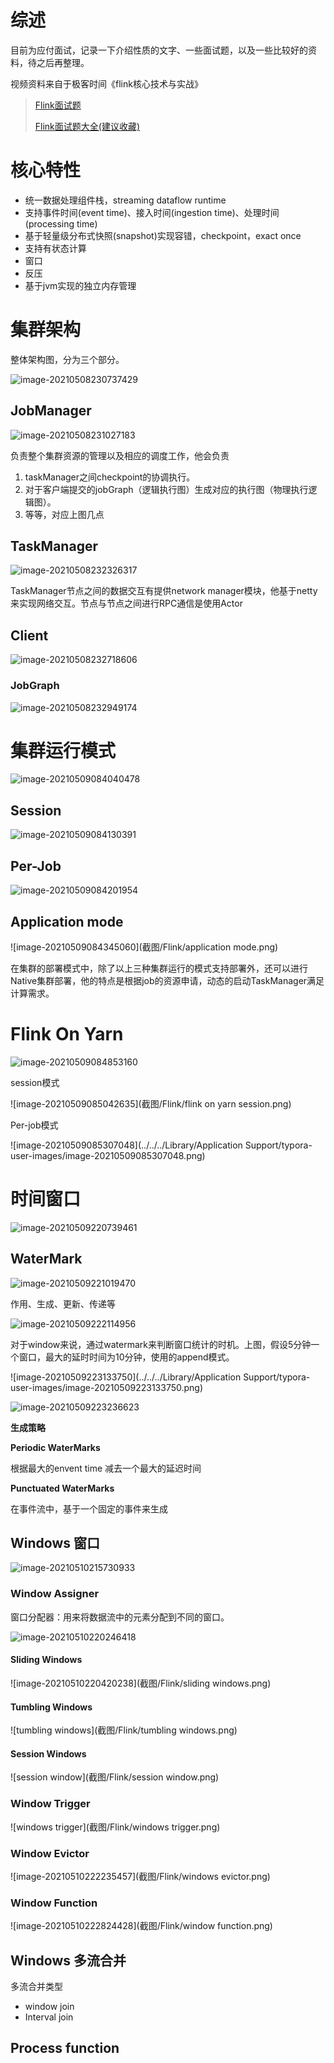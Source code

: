 

# 综述

目前为应付面试，记录一下介绍性质的文字、一些面试题，以及一些比较好的资料，待之后再整理。

视频资料来自于极客时间《flink核心技术与实战》



> [Flink面试题](https://zhuanlan.zhihu.com/p/138101642)
>
> [Flink面试题大全(建议收藏)](https://blog.csdn.net/weixin_44439549/article/details/109012515)
>
> 



# 核心特性

- 统一数据处理组件栈，streaming dataflow runtime
- 支持事件时间(event time)、接入时间(ingestion time)、处理时间(processing time)
- 基于轻量级分布式快照(snapshot)实现容错，checkpoint，exact once
- 支持有状态计算
- 窗口
- 反压
- 基于jvm实现的独立内存管理



# 集群架构

整体架构图，分为三个部分。

![image-20210508230737429](截图/Flink/整体架构图.png)



## JobManager

<img src="截图/Flink/JobManager架构图.png" alt="image-20210508231027183"  />

负责整个集群资源的管理以及相应的调度工作，他会负责

1. taskManager之间checkpoint的协调执行。
2. 对于客户端提交的jobGraph（逻辑执行图）生成对应的执行图（物理执行逻辑图）。
3. 等等，对应上图几点





## TaskManager

![image-20210508232326317](截图/Flink/TaskManager架构图.png)

TaskManager节点之间的数据交互有提供network manager模块，他基于netty来实现网络交互。节点与节点之间进行RPC通信是使用Actor



## Client

![image-20210508232718606](截图/Flink/Client架构图.png)

### JobGraph

![image-20210508232949174](截图/Flink/JobGraph结构图.png)



# 集群运行模式

![image-20210509084040478](截图/Flink/集群运行模式.png)

## Session

![image-20210509084130391](截图/Flink/session模式.png)

## Per-Job

![image-20210509084201954](截图/Flink/per-job模式.png)

## Application mode

![image-20210509084345060](截图/Flink/application mode.png)



在集群的部署模式中，除了以上三种集群运行的模式支持部署外，还可以进行Native集群部署，他的特点是根据job的资源申请，动态的启动TaskManager满足计算需求。	



# Flink On Yarn

![image-20210509084853160](截图/Flink/yarn集群架构原理.png)



session模式

![image-20210509085042635](截图/Flink/flink on yarn session.png)



Per-job模式

![image-20210509085307048](../../../Library/Application Support/typora-user-images/image-20210509085307048.png)



# 时间窗口

![image-20210509220739461](截图/Flink/时间类型.png)



## WaterMark

![image-20210509221019470](截图/Flink/WaterMark.png)



作用、生成、更新、传递等



![image-20210509222114956](截图/Flink/watermark使用.png)

对于window来说，通过watermark来判断窗口统计的时机。上图，假设5分钟一个窗口，最大的延时时间为10分钟，使用的append模式。

![image-20210509223133750](../../../Library/Application Support/typora-user-images/image-20210509223133750.png)





![image-20210509223236623](截图/Flink/watermark使用总结.png)



**生成策略**

**Periodic WaterMarks**

根据最大的envent time 减去一个最大的延迟时间



**Punctuated WaterMarks**

在事件流中，基于一个固定的事件来生成



## Windows 窗口

![image-20210510215730933](截图/Flink/window抽象概念.png)



### Window Assigner

窗口分配器：用来将数据流中的元素分配到不同的窗口。

![image-20210510220246418](截图/Flink/窗口类型.png)



#### Sliding Windows

![image-20210510220420238](截图/Flink/sliding windows.png)



#### Tumbling Windows

![tumbling windows](截图/Flink/tumbling windows.png)



#### Session Windows

![session window](截图/Flink/session window.png)



### Window Trigger

![windows trigger](截图/Flink/windows trigger.png)



### Window Evictor

![image-20210510222235457](截图/Flink/windows evictor.png)



### Window Function

![image-20210510222824428](截图/Flink/window function.png)



## Windows 多流合并

多流合并类型

- window join
- Interval join





## Process function